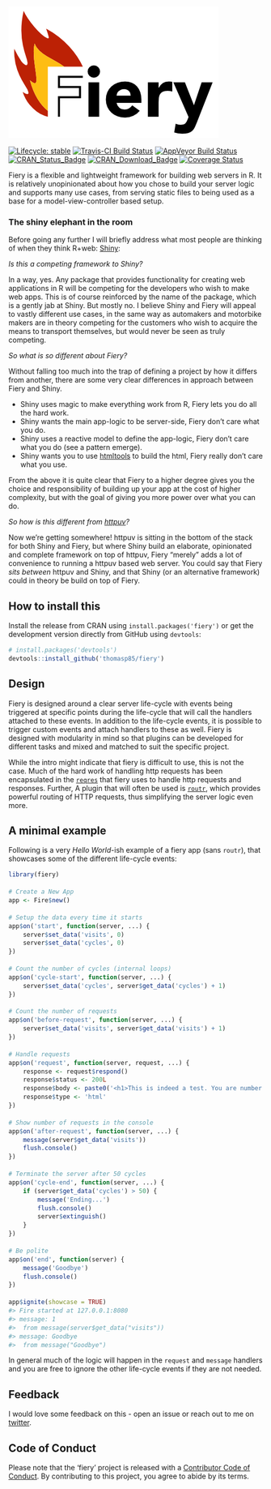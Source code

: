 
<!-- README.md is generated from README.Rmd. Please edit that file -->

<img src="man/figures/fiery.png"/>

<!-- badges: start -->

[![Lifecycle:
stable](https://img.shields.io/badge/lifecycle-stable-brightgreen.svg)](https://www.tidyverse.org/lifecycle/#stable)
[![Travis-CI Build
Status](https://travis-ci.org/thomasp85/fiery.svg?branch=master)](https://travis-ci.org/thomasp85/fiery)
[![AppVeyor Build
Status](https://ci.appveyor.com/api/projects/status/github/thomasp85/fiery?branch=master&svg=true)](https://ci.appveyor.com/project/thomasp85/fiery)
[![CRAN\_Status\_Badge](http://www.r-pkg.org/badges/version-ago/fiery)](https://cran.r-project.org/package=fiery)
[![CRAN\_Download\_Badge](http://cranlogs.r-pkg.org/badges/fiery)](https://cran.r-project.org/package=fiery)
[![Coverage
Status](https://img.shields.io/codecov/c/github/thomasp85/fiery/master.svg)](https://codecov.io/github/thomasp85/fiery?branch=master)
<!-- badges: end -->

Fiery is a flexible and lightweight framework for building web servers
in R. It is relatively unopinionated about how you chose to build your
server logic and supports many use cases, from serving static files to
being used as a base for a model-view-controller based setup.

### The shiny elephant in the room

Before going any further I will briefly address what most people are
thinking of when they think R+web:
[Shiny](https://github.com/rstudio/shiny):

*Is this a competing framework to Shiny?*

In a way, yes. Any package that provides functionality for creating web
applications in R will be competing for the developers who wish to make
web apps. This is of course reinforced by the name of the package, which
is a gently jab at Shiny. But mostly no. I believe Shiny and Fiery will
appeal to vastly different use cases, in the same way as automakers and
motorbike makers are in theory competing for the customers who wish to
acquire the means to transport themselves, but would never be seen as
truly competing.

*So what is so different about Fiery?*

Without falling too much into the trap of defining a project by how it
differs from another, there are some very clear differences in approach
between Fiery and Shiny.

  - Shiny uses magic to make everything work from R, Fiery lets you do
    all the hard work.
  - Shiny wants the main app-logic to be server-side, Fiery don’t care
    what you do.
  - Shiny uses a reactive model to define the app-logic, Fiery don’t
    care what you do (see a pattern emerge).
  - Shiny wants you to use
    [htmltools](https://github.com/rstudio/htmltools) to build the html,
    Fiery really don’t care what you use.

From the above it is quite clear that Fiery to a higher degree gives you
the choice and responsibility of building up your app at the cost of
higher complexity, but with the goal of giving you more power over what
you can do.

*So how is this different from
[httpuv](https://github.com/rstudio/httpuv)?*

Now we’re getting somewhere\! httpuv is sitting in the bottom of the
stack for both Shiny and Fiery, but where Shiny build an elaborate,
opinionated and complete framework on top of httpuv, Fiery “merely” adds
a lot of convenience to running a httpuv based web server. You could say
that Fiery *sits between* httpuv and Shiny, and that Shiny (or an
alternative framework) could in theory be build on top of Fiery.

## How to install this

Install the release from CRAN using `install.packages('fiery')` or get
the development version directly from GitHub using `devtools`:

``` r
# install.packages('devtools')
devtools::install_github('thomasp85/fiery')
```

## Design

Fiery is designed around a clear server life-cycle with events being
triggered at specific points during the life-cycle that will call the
handlers attached to these events. In addition to the life-cycle events,
it is possible to trigger custom events and attach handlers to these as
well. Fiery is designed with modularity in mind so that plugins can be
developed for different tasks and mixed and matched to suit the specific
project.

While the intro might indicate that fiery is difficult to use, this is
not the case. Much of the hard work of handling http requests has been
encapsulated in the [`reqres`](https://github.com/thomasp85/reqres) that
fiery uses to handle http requests and responses. Further, A plugin that
will often be used is [`routr`](https://github.com/thomasp85/routr),
which provides powerful routing of HTTP requests, thus simplifying the
server logic even more.

## A minimal example

Following is a very *Hello World*-ish example of a fiery app (sans
`routr`), that showcases some of the different life-cycle events:

``` r
library(fiery)

# Create a New App
app <- Fire$new()

# Setup the data every time it starts
app$on('start', function(server, ...) {
    server$set_data('visits', 0)
    server$set_data('cycles', 0)
})

# Count the number of cycles (internal loops)
app$on('cycle-start', function(server, ...) {
    server$set_data('cycles', server$get_data('cycles') + 1)
})

# Count the number of requests
app$on('before-request', function(server, ...) {
    server$set_data('visits', server$get_data('visits') + 1)
})

# Handle requests
app$on('request', function(server, request, ...) {
    response <- request$respond()
    response$status <- 200L
    response$body <- paste0('<h1>This is indeed a test. You are number ', server$get_data('visits'), '</h1>')
    response$type <- 'html'
})

# Show number of requests in the console
app$on('after-request', function(server, ...) {
    message(server$get_data('visits'))
    flush.console()
})

# Terminate the server after 50 cycles
app$on('cycle-end', function(server, ...) {
    if (server$get_data('cycles') > 50) {
        message('Ending...')
        flush.console()
        server$extinguish()
    }
})

# Be polite
app$on('end', function(server) {
    message('Goodbye')
    flush.console()
})

app$ignite(showcase = TRUE)
#> Fire started at 127.0.0.1:8080
#> message: 1
#>  from message(server$get_data("visits"))
#> message: Goodbye
#>  from message("Goodbye")
```

In general much of the logic will happen in the `request` and `message`
handlers and you are free to ignore the other life-cycle events if they
are not needed.

## Feedback

I would love some feedback on this - open an issue or reach out to me on
[twitter](https://twitter.com/thomasp85).

## Code of Conduct

Please note that the ‘fiery’ project is released with a [Contributor
Code of
Conduct](https://ggforce.data-imaginist.com/CODE_OF_CONDUCT.html). By
contributing to this project, you agree to abide by its terms.
